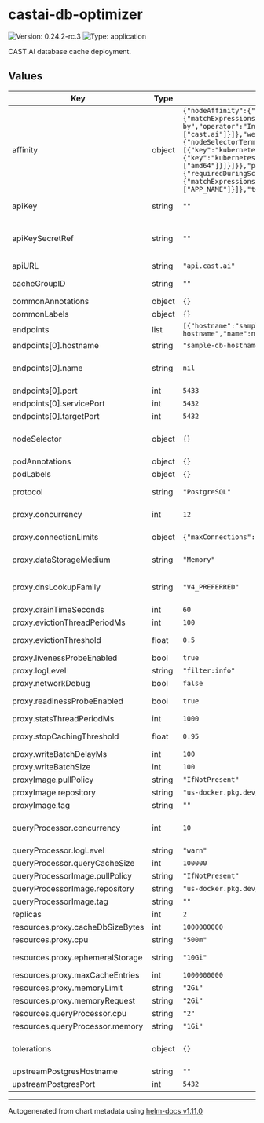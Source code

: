 # castai-db-optimizer

![Version: 0.24.2-rc.3](https://img.shields.io/badge/Version-0.24.2--rc.3-informational?style=flat-square) ![Type: application](https://img.shields.io/badge/Type-application-informational?style=flat-square)

CAST AI database cache deployment.

## Values

| Key | Type | Default | Description |
|-----|------|---------|-------------|
| affinity | object | `{"nodeAffinity":{"preferredDuringSchedulingIgnoredDuringExecution":[{"preference":{"matchExpressions":[{"key":"provisioner.cast.ai/managed-by","operator":"In","values":["cast.ai"]}]},"weight":100}],"requiredDuringSchedulingIgnoredDuringExecution":{"nodeSelectorTerms":[{"matchExpressions":[{"key":"kubernetes.io/os","operator":"NotIn","values":["windows"]},{"key":"kubernetes.io/arch","operator":"In","values":["amd64"]}]}]}},"podAntiAffinity":{"requiredDuringSchedulingIgnoredDuringExecution":[{"labelSelector":{"matchExpressions":[{"key":"app.kubernetes.io/name","operator":"In","values":["APP_NAME"]}]},"topologyKey":"kubernetes.io/hostname"}]}}` | Pod affinity rules. Ref: https://kubernetes.io/docs/concepts/configuration/assign-pod-node/#affinity-and-anti-affinity |
| apiKey | string | `""` | Token to be used for authorizing access to the CAST AI API.  |
| apiKeySecretRef | string | `""` | Name of secret with Token to be used for authorizing DBO access to the API apiKey and apiKeySecretRef are mutually exclusive The referenced secret must provide the token in .data["API_KEY"]. |
| apiURL | string | `"api.cast.ai"` | URL to the CAST AI API server. |
| cacheGroupID | string | `""` | ID of the cache group for which cache configuration should be pulled.  |
| commonAnnotations | object | `{}` | Annotations to add to all resources. |
| commonLabels | object | `{}` | Labels to add to all resources. |
| endpoints | list | `[{"hostname":"sample-db-hostname","name":null,"port":5433,"servicePort":5432,"targetPort":5432}]` | A list of upstream database endpoints |
| endpoints[0].hostname | string | `"sample-db-hostname"` | Hostname of the upstream database instance. |
| endpoints[0].name | string | `nil` | Name of the service. If this value is not empty, then additional cluster IP service will be deployed, using provided name as a suffix |
| endpoints[0].port | int | `5433` | Port for the endpoint on DBO pod. |
| endpoints[0].servicePort | int | `5432` | Port of the named service |
| endpoints[0].targetPort | int | `5432` | Port of the upstream database instance. |
| nodeSelector | object | `{}` | Pod node selector rules. Ref: https://kubernetes.io/docs/concepts/configuration/assign-pod-node/ |
| podAnnotations | object | `{}` | Extra annotations to add to the pod. |
| podLabels | object | `{}` | Extra labels to add to the pod. |
| protocol | string | `"PostgreSQL"` | Specifies database protocol to be used for communication and query parsing. |
| proxy.concurrency | int | `12` | Number of parallel processing streams. This needs to be balanced with cpu resources for proxy and QP. |
| proxy.connectionLimits | object | `{"maxConnections":1024,"maxPendingRequests":1024,"maxRequests":1024,"maxRetries":3}` | Envoy upstream connection limits, numbers given are the envoy defaults. |
| proxy.dataStorageMedium | string | `"Memory"` | Defines "emptyDir.medium" value for data storage volume. Set to "Memory" for tmpfs disk |
| proxy.dnsLookupFamily | string | `"V4_PREFERRED"` | DNS lookup mode when communicating to outside. will prioritize IPV4 addresses. change to V6_ONLY to use v6 addresses instead. |
| proxy.drainTimeSeconds | int | `60` | Default drain time in seconds. |
| proxy.evictionThreadPeriodMs | int | `100` | The period of the evictions thread. |
| proxy.evictionThreshold | float | `0.5` | Ratio of used available bytes or entries from which we start evicting. |
| proxy.livenessProbeEnabled | bool | `true` | Ensure proxy is alive and healthy. |
| proxy.logLevel | string | `"filter:info"` | Default proxy log level. |
| proxy.networkDebug | bool | `false` | Extra network debug logging. |
| proxy.readinessProbeEnabled | bool | `true` | Ensure proxy has retrieved initial cache configuration before accepting connections. |
| proxy.statsThreadPeriodMs | int | `1000` | The period of the stats thread. |
| proxy.stopCachingThreshold | float | `0.95` | Ratio of used available bytes or entries from which we stop caching. |
| proxy.writeBatchDelayMs | int | `100` | The delay of one batch for writing. |
| proxy.writeBatchSize | int | `100` | The size of one batch for writing. |
| proxyImage.pullPolicy | string | `"IfNotPresent"` |  |
| proxyImage.repository | string | `"us-docker.pkg.dev/castai-hub/library/dbo-proxy"` |  |
| proxyImage.tag | string | `""` |  |
| queryProcessor.concurrency | int | `10` | Number of worker threads. This should ideally be tuned around 1.5 - 2x times more than expected amount of CPU usage. |
| queryProcessor.logLevel | string | `"warn"` | Default query-processor log level. |
| queryProcessor.queryCacheSize | int | `100000` | Default query-processor query cache size. |
| queryProcessorImage.pullPolicy | string | `"IfNotPresent"` |  |
| queryProcessorImage.repository | string | `"us-docker.pkg.dev/castai-hub/library/query-processor"` |  |
| queryProcessorImage.tag | string | `""` |  |
| replicas | int | `2` |  |
| resources.proxy.cacheDbSizeBytes | int | `1000000000` | max allowed database size in disk. |
| resources.proxy.cpu | string | `"500m"` |  |
| resources.proxy.ephemeralStorage | string | `"10Gi"` | defines how much of proxy container disk space is allocated for cache. |
| resources.proxy.maxCacheEntries | int | `1000000000` | maximum number of entries to keep in the proxy. |
| resources.proxy.memoryLimit | string | `"2Gi"` |  |
| resources.proxy.memoryRequest | string | `"2Gi"` |  |
| resources.queryProcessor.cpu | string | `"2"` |  |
| resources.queryProcessor.memory | string | `"1Gi"` |  |
| tolerations | object | `{}` | Pod toleration rules. Ref: https://kubernetes.io/docs/concepts/configuration/taint-and-toleration/ |
| upstreamPostgresHostname | string | `""` | deprecated: Hostname of the upstream Postgres instance. |
| upstreamPostgresPort | int | `5432` | deprecated: Port of the upstream Postgres instance. |

----------------------------------------------
Autogenerated from chart metadata using [helm-docs v1.11.0](https://github.com/norwoodj/helm-docs/releases/v1.11.0)
